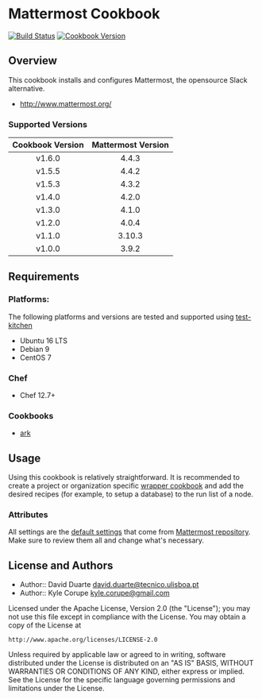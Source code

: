 # Mattermost Cookbook

[![Build Status](https://travis-ci.org/ist-dsi/mattermost-cookbook.svg?branch=master)](https://travis-ci.org/ist-dsi/mattermost-cookbook) [![Cookbook Version](https://img.shields.io/cookbook/v/mattermost-cookbook.svg)](https://supermarket.chef.io/cookbooks/mattermost-cookbook)

## Overview

This cookbook installs and configures Mattermost, the opensource Slack alternative.

* http://www.mattermost.org/

### Supported Versions

| Cookbook Version | Mattermost Version |
|:----------------:|:------------------:|
| v1.6.0           | 4.4.3              |
| v1.5.5           | 4.4.2              |
| v1.5.3           | 4.3.2              |
| v1.4.0           | 4.2.0              |
| v1.3.0           | 4.1.0              |
| v1.2.0           | 4.0.4              |
| v1.1.0           | 3.10.3             |
| v1.0.0           | 3.9.2              |

## Requirements

### Platforms: 

The following platforms and versions are tested and supported using [test-kitchen](http://kitchen.ci/)  

* Ubuntu 16 LTS
* Debian 9
* CentOS 7 

### Chef

* Chef 12.7+

### Cookbooks

* [ark](https://github.com/chef-cookbooks/ark)

## Usage

Using this cookbook is relatively straightforward. It is recommended to create a project or organization specific [wrapper cookbook](https://www.chef.io/blog/2013/12/03/doing-wrapper-cookbooks-right/) and add the desired recipes (for example, to setup a database) to the run list of a node.

### Attributes

All settings are the [default settings](https://github.com/mattermost/mattermost-server/blob/v4.4.3/config/default.json) that come from [Mattermost repository](https://github.com/mattermost/mattermost-server/). Make sure to review them all and change what's necessary.

## License and Authors

* Author:: David Duarte <david.duarte@tecnico.ulisboa.pt>
* Author:: Kyle Corupe <kyle.corupe@gmail.com>

Licensed under the Apache License, Version 2.0 (the "License");
you may not use this file except in compliance with the License.
You may obtain a copy of the License at

    http://www.apache.org/licenses/LICENSE-2.0

Unless required by applicable law or agreed to in writing, software
distributed under the License is distributed on an "AS IS" BASIS,
WITHOUT WARRANTIES OR CONDITIONS OF ANY KIND, either express or implied.
See the License for the specific language governing permissions and
limitations under the License.


